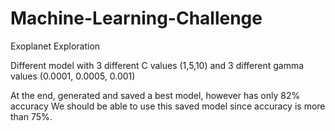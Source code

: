 # Machine-Learning-Challenge
Exoplanet Exploration

Different model with 3 different C values (1,5,10) and 3 different gamma values (0.0001, 0.0005, 0.001)

At the end, generated and saved a best model, however has only 82% accuracy
We should be able to use this saved model since accuracy is more than 75%. 

